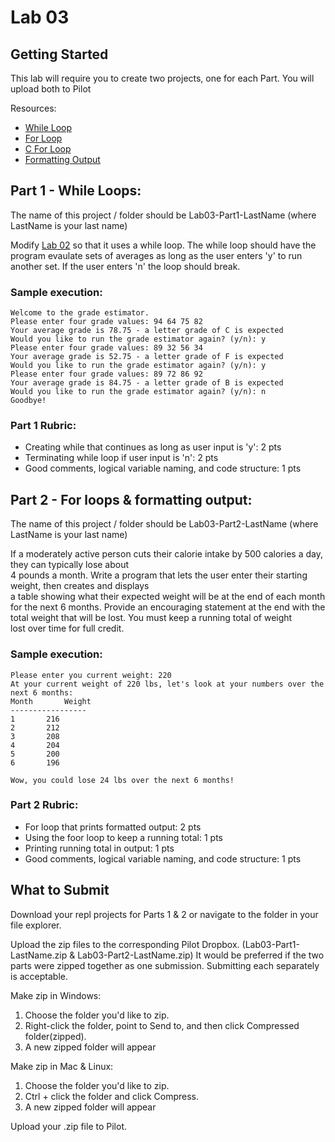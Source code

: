 # Lab 03

## Getting Started
This lab will require you to create two projects, one for each Part.  You will upload both to Pilot

Resources:
* [While Loop](https://www.tutorialspoint.com/cprogramming/c_while_loop.htm)
* [For Loop](https://www.tutorialspoint.com/cprogramming/c_for_loop.htm)
* [C For Loop](https://www.programiz.com/c-programming/c-for-loop)
* [Formatting Output](https://www.codingunit.com/printf-format-specifiers-format-conversions-and-formatted-output)

## Part 1 - While Loops:
The name of this project / folder should be Lab03-Part1-LastName (where LastName is your last name)

Modify [Lab 02](../Lab02/README.md) so that it uses a while loop.  The while loop should have the program evaulate sets of averages as long as the user enters 'y' to run another set.  If the user enters 'n' the loop should break.

### Sample execution:
```
Welcome to the grade estimator.  
Please enter four grade values: 94 64 75 82    
Your average grade is 78.75 - a letter grade of C is expected  
Would you like to run the grade estimator again? (y/n): y
Please enter four grade values: 89 32 56 34   
Your average grade is 52.75 - a letter grade of F is expected
Would you like to run the grade estimator again? (y/n): y
Please enter four grade values: 89 72 86 92   
Your average grade is 84.75 - a letter grade of B is expected
Would you like to run the grade estimator again? (y/n): n
Goodbye!
```

### Part 1 Rubric:
* Creating while that continues as long as user input is 'y': 2 pts
* Terminating while loop if user input is 'n': 2 pts
* Good comments, logical variable naming, and code structure: 1 pts

## Part 2 - For loops & formatting output:
The name of this project / folder should be Lab03-Part2-LastName (where LastName is your last name)

If a moderately active person cuts their calorie intake by 500 calories a day, they can typically lose about  
4 pounds a month.  Write a program that lets the user enter their starting weight, then creates and displays  
a table showing what their expected weight will be at the end of each month for the next 6 months.  Provide an encouraging statement at the end with the total weight that will be lost.  You must keep a running total of weight  
lost over time for full credit.

### Sample execution:
```
Please enter you current weight: 220
At your current weight of 220 lbs, let's look at your numbers over the next 6 months:
Month		Weight
-----------------
1		216
2		212  
3		208
4		204
5		200
6		196

Wow, you could lose 24 lbs over the next 6 months!
```

### Part 2 Rubric:
* For loop that prints formatted output: 2 pts
* Using the foor loop to keep a running total: 1 pts
* Printing running total in output: 1 pts
* Good comments, logical variable naming, and code structure: 1 pts

## What to Submit
Download your repl projects for Parts 1 & 2 or navigate to the folder in your file explorer.  

Upload the zip files to the corresponding Pilot Dropbox. (Lab03-Part1-LastName.zip & Lab03-Part2-LastName.zip)
It would be preferred if the two parts were zipped together as one submission.  Submitting each separately is acceptable.

Make zip in Windows:
1. Choose the folder you'd like to zip.
2. Right-click the folder, point to Send to, and then click Compressed folder(zipped). 
3. A new zipped folder will appear 
 
Make zip in Mac & Linux:
1. Choose the folder you'd like to zip.
2. Ctrl + click the folder and click Compress. 
3. A new zipped folder will appear 

Upload your .zip file to Pilot.